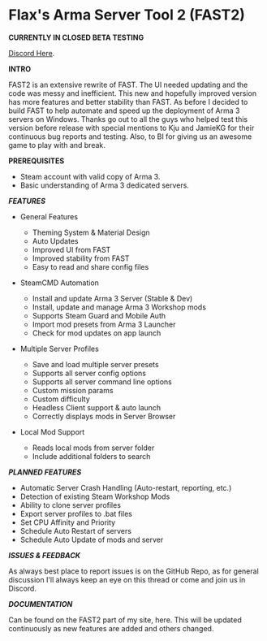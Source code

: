 # Flax's Arma Server Tool 2 (FAST2)


**CURRENTLY IN CLOSED BETA TESTING**

[Discord Here](https://discord.gg/tkS4evC).

**INTRO**

FAST2 is an extensive rewrite of FAST. The UI needed updating and the code was messy and inefficient. This new and hopefully improved version has more features and better stability than FAST. As before I decided to build FAST to help automate and speed up the deployment of Arma 3 servers on Windows. Thanks go out to all the guys who helped test this version before release with special mentions to Kju and JamieKG for their continuous bug reports and testing. Also, to BI for giving us an awesome game to play with and break.

**PREREQUISITES**

- Steam account with valid copy of Arma 3.
- Basic understanding of Arma 3 dedicated servers.


**_FEATURES_**

- General Features
  - Theming System &amp; Material Design
  - Auto Updates
  - Improved UI from FAST
  - Improved stability from FAST
  - Easy to read and share config files

- SteamCMD Automation
  - Install and update Arma 3 Server (Stable &amp; Dev)
  - Install, update and manage Arma 3 Workshop mods
  - Supports Steam Guard and Mobile Auth
  - Import mod presets from Arma 3 Launcher
  - Check for mod updates on app launch

- Multiple Server Profiles
  - Save and load multiple server presets
  - Supports all server config options
  - Supports all server command line options
  - Custom mission params
  - Custom difficulty
  - Headless Client support &amp; auto launch
  - Correctly displays mods in Server Browser

- Local Mod Support
  - Reads local mods from server folder
  - Include additional folders to search

**_PLANNED FEATURES_**

- Automatic Server Crash Handling (Auto-restart, reporting, etc.)
- Detection of existing Steam Workshop Mods
- Ability to clone server profiles
- Export server profiles to .bat files
- Set CPU Affinity and Priority
- Schedule Auto Restart of servers
- Schedule Auto Update of mods and server

**_ISSUES &amp; FEEDBACK_**

As always best place to report issues is on the GitHub Repo, as for general discussion I&#39;ll always keep an eye on this thread or come and join us in Discord.

**_DOCUMENTATION_**
  
Can be found on the FAST2 part of my site, here. This will be updated continuously as new features are added and others changed.
  
